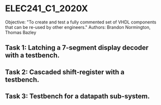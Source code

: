 # ELEC241_C1_2020X
Objective: "To create and test a fully commented set of VHDL components that can be re-used by other engineers."
Authors: Brandon Normington, Thomas Bazley

Task 1: 
Latching a 7-segment display decoder with a testbench.
-
Task 2: 
Cascaded shift-register with a testbench.
-
## Task 3: Testbench for a datapath sub-system.
